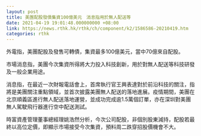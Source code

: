 ```yaml
---
layout: post
title: 美團配股發債集資100億美元　消息指用於無人配送等
date: 2021-04-19 19:01:48.000000000 +08:00
link: https://news.rthk.hk/rthk/ch/component/k2/1586586-20210419.htm
categories: rthk
---
```


外電指，美團配股及發售可轉債，集資最多100億美元，當中70億來自配股。

市場消息指，美團今次集資所得將大力投入科技創新，用於對無人配送等科技研發及一般企業用途。

消息指，在最近一次財報電話會上，首席執行官王興表達對於前沿科技的關注，指將是美團關注重點領域，並首次披露美團無人配送的落地進展。疫情期間，美團在北京順義區進行無人配送落地運營，並成功完成逾1.5萬個訂單，亦在深圳對美團無人駕駛飛行器進行空中配送測試。

時富資產管理董事總經理姚浩然分析，今次公司配股，非個別股東減持，配股若最終以高位定價，即顯示市場接受今次集資，預料周二跌穿招股價機會不大。
